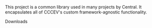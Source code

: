 This project is a common library used in many projects by Central. It encapsulates all of CCCEV's custom framework-agnostic functionality.

<a hred="https://github.com/RefreshCache/arena-cccev-datautils/tree/downloads">Downloads</a>
